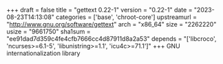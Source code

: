 +++
draft = false
title = "gettext 0.22-1"
version = "0.22-1"
date = "2023-08-23T14:13:08"
categories = ['base', 'chroot-core']
upstreamurl = "http://www.gnu.org/software/gettext"
arch = "x86_64"
size = "2262220"
usize = "9661750"
sha1sum = "ee91dad7d359c4fe4cfb7666cc4d87911d8a2a53"
depends = "['libcroco', 'ncurses>=6.1-5', 'libunistring>=1.1', 'icu4c>=71.1']"
+++
GNU internationalization library